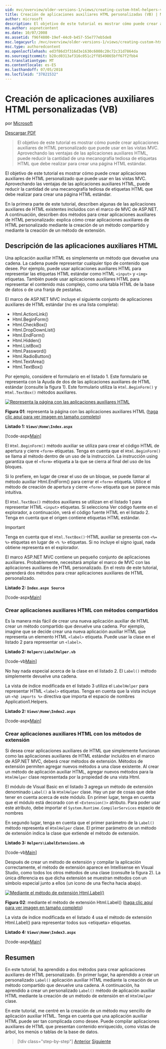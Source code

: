 ```yaml
---
uid: mvc/overview/older-versions-1/views/creating-custom-html-helpers-vb
title: Creación de aplicaciones auxiliares HTML personalizadas (VB) | Microsoft Docs
author: microsoft
description: El objetivo de este tutorial es mostrar cómo puede crear aplicaciones auxiliares de HTML personalizado que puede usar en las vistas MVC. Aprovechando las ventajas de la aplicación auxiliar HTML...
ms.author: aspnetcontent
ms.date: 10/07/2008
ms.assetid: f96f4800-19ef-44c0-b457-55e777eb5de8
msc.legacyurl: /mvc/overview/older-versions-1/views/creating-custom-html-helpers-vb
msc.type: authoredcontent
ms.openlocfilehash: ed3f86d3f316d3e1630c6008c20c72c31d7864da
ms.sourcegitcommit: b28cd0313af316c051c2ff8549865bff67f2fbb4
ms.translationtype: MT
ms.contentlocale: es-ES
ms.lasthandoff: 07/05/2018
ms.locfileid: "37821532"
---
```

<a name="creating-custom-html-helpers-vb"></a>Creación de aplicaciones auxiliares HTML personalizadas (VB)
====================
por [Microsoft](https://github.com/microsoft)

[Descargar PDF](http://download.microsoft.com/download/1/1/f/11f721aa-d749-4ed7-bb89-a681b68894e6/ASPNET_MVC_Tutorial_9_VB.pdf)

> El objetivo de este tutorial es mostrar cómo puede crear aplicaciones auxiliares de HTML personalizado que puede usar en las vistas MVC. Aprovechando las ventajas de las aplicaciones auxiliares HTML, puede reducir la cantidad de una mecanografía tediosa de etiquetas HTML que debe realizar para crear una página HTML estándar.


El objetivo de este tutorial es mostrar cómo puede crear aplicaciones auxiliares de HTML personalizado que puede usar en las vistas MVC. Aprovechando las ventajas de las aplicaciones auxiliares HTML, puede reducir la cantidad de una mecanografía tediosa de etiquetas HTML que debe realizar para crear una página HTML estándar.

En la primera parte de este tutorial, describen algunas de las aplicaciones auxiliares de HTML existentes incluidos con el marco de MVC de ASP.NET. A continuación, describen dos métodos para crear aplicaciones auxiliares de HTML personalizado: explica cómo crear aplicaciones auxiliares de HTML personalizado mediante la creación de un método compartido y mediante la creación de un método de extensión.

## <a name="understanding-html-helpers"></a>Descripción de las aplicaciones auxiliares HTML

Una aplicación auxiliar HTML es simplemente un método que devuelve una cadena. La cadena puede representar cualquier tipo de contenido que desee. Por ejemplo, puede usar aplicaciones auxiliares HTML para representar las etiquetas HTML estándar como HTML `<input>` y `<img>` etiquetas. También puede usar aplicaciones auxiliares HTML para representar el contenido más complejo, como una tabla HTML de la base de datos o de una franja de pestañas.

El marco de ASP.NET MVC incluye el siguiente conjunto de aplicaciones auxiliares de HTML estándar (no es una lista completa):

- Html.ActionLink()
- Html.BeginForm()
- Html.CheckBox()
- Html.DropDownList()
- Html.EndForm()
- Html.Hidden()
- Html.ListBox()
- Html.Password()
- Html.RadioButton()
- Html.TextArea()
- Html.TextBox()

Por ejemplo, considere el formulario en el listado 1. Este formulario se representa con la Ayuda de dos de las aplicaciones auxiliares de HTML estándar (consulte la figura 1). Este formulario utiliza la `Html.BeginForm()` y `Html.TextBox()` métodos auxiliares.


[![Representa la página con las aplicaciones auxiliares HTML](creating-custom-html-helpers-vb/_static/image2.png)](creating-custom-html-helpers-vb/_static/image1.png)

**Figura 01**: representa la página con las aplicaciones auxiliares HTML ([haga clic aquí para ver imagen en tamaño completo](creating-custom-html-helpers-vb/_static/image3.png))


**Listado 1: `Views\Home\Index.aspx`**

[!code-aspx[Main](creating-custom-html-helpers-vb/samples/sample1.aspx)]

El `Html.BeginForm()` método auxiliar se utiliza para crear el código HTML de apertura y cierre `<form>` etiquetas. Tenga en cuenta que el `Html.BeginForm()` se llama al método dentro de un uso de la instrucción. La instrucción using garantiza que el `<form>` etiqueta a la que se cierra al final del uso de los bloques.

Si lo prefiere, en lugar de crear el uso de un bloque, se puede llamar al método auxiliar Html.EndForm() para cerrar el `<form>` etiqueta. Utilice el método de creación de apertura y cierre `<form>` etiqueta que se parece más intuitiva.

El `Html.TextBox()` métodos auxiliares se utilizan en el listado 1 para representar HTML `<input>` etiquetas. Si selecciona Ver código fuente en el explorador, a continuación, verá el código fuente HTML en el listado 2. Tenga en cuenta que el origen contiene etiquetas HTML estándar.

> [!IMPORTANT]
> Tenga en cuenta que el `Html.TextBox()`-HTML auxiliar se presenta con `<%= %>` etiquetas en lugar de `<% %>` etiquetas. Si no incluye el signo igual, nada obtiene representa en el explorador.

El marco ASP.NET MVC contiene un pequeño conjunto de aplicaciones auxiliares. Probablemente, necesitará ampliar el marco de MVC con las aplicaciones auxiliares de HTML personalizado. En el resto de este tutorial, aprenderá dos métodos para crear aplicaciones auxiliares de HTML personalizado.

**Listado 2: `Index.aspx Source`**

[!code-aspx[Main](creating-custom-html-helpers-vb/samples/sample2.aspx)]

### <a name="creating-html-helpers-with-shared-methods"></a>Crear aplicaciones auxiliares HTML con métodos compartidos

Es la manera más fácil de crear una nueva aplicación auxiliar de HTML crear un método compartido que devuelve una cadena. Por ejemplo, imagine que se decide crear una nueva aplicación auxiliar HTML que representa un elemento HTML `<label>` etiqueta. Puede usar la clase en el listado 2 para representar un `<label>`.

**Listado 2: `Helpers\LabelHelper.vb`**

[!code-vb[Main](creating-custom-html-helpers-vb/samples/sample3.vb)]

No hay nada especial acerca de la clase en el listado 2. El `Label()` método simplemente devuelve una cadena.

La vista de índice modificada en el listado 3 utiliza el `LabelHelper` para representar HTML `<label>` etiquetas. Tenga en cuenta que la vista incluye un `<%@ imports %>` directiva que importa el espacio de nombres Application1.Helpers.

**Listado 2: `Views\Home\Index2.aspx`**

[!code-aspx[Main](creating-custom-html-helpers-vb/samples/sample4.aspx)]

### <a name="creating-html-helpers-with-extension-methods"></a>Crear aplicaciones auxiliares HTML con los métodos de extensión

Si desea crear aplicaciones auxiliares de HTML que simplemente funcionan como las aplicaciones auxiliares de HTML estándar incluidos en el marco de ASP.NET MVC, deberá crear métodos de extensión. Métodos de extensión permiten agregar nuevos métodos a una clase existente. Al crear un método de aplicación auxiliar HTML, agregar nuevos métodos para la `HtmlHelper` clase representada por la propiedad de una vista Html.

El módulo de Visual Basic en el listado 3 agrega un método de extensión denominado `Label()` a la `HtmlHelper` clase. Hay un par de cosas que debe tener en cuenta acerca de este módulo. En primer lugar, tenga en cuenta que el módulo está decorado con el `<Extension()>` atributo. Para poder usar este atributo, debe importar el `System.Runtime.CompilerServices` espacio de nombres

En segundo lugar, tenga en cuenta que el primer parámetro de la `Label()` método representa el `HtmlHelper` clase. El primer parámetro de un método de extensión indica la clase que extiende el método de extensión.

**Listado 3: `Helpers\LabelExtensions.vb`**

[!code-vb[Main](creating-custom-html-helpers-vb/samples/sample5.vb)]

Después de crear un método de extensión y compilar la aplicación correctamente, el método de extensión aparece en Intellisense en Visual Studio, como todos los otros métodos de una clase (consulte la figura 2). La única diferencia es que dicha extensión se muestran métodos con un símbolo especial junto a ellos (un icono de una flecha hacia abajo).


[![Mediante el método de extensión Html.Label()](creating-custom-html-helpers-vb/_static/image5.png)](creating-custom-html-helpers-vb/_static/image4.png)

**Figura 02**: mediante el método de extensión Html.Label() ([haga clic aquí para ver imagen en tamaño completo](creating-custom-html-helpers-vb/_static/image6.png))


La vista de índice modificada en el listado 4 usa el método de extensión Html.Label() para representar todos sus &lt;etiqueta&gt; etiquetas.

**Listado 4: `Views\Home\Index3.aspx`**

[!code-aspx[Main](creating-custom-html-helpers-vb/samples/sample6.aspx)]

## <a name="summary"></a>Resumen

En este tutorial, ha aprendido a dos métodos para crear aplicaciones auxiliares de HTML personalizado. En primer lugar, ha aprendido a crear un personalizado `Label()` aplicación auxiliar HTML mediante la creación de un método compartido que devuelve una cadena. A continuación, ha aprendido a crear un personalizado `Label()` método de aplicación auxiliar HTML mediante la creación de un método de extensión en el `HtmlHelper` clase.

En este tutorial, me centré en la creación de un método muy sencillo de aplicación auxiliar HTML. Tenga en cuenta que una aplicación auxiliar HTML puede ser tan complicada como desee. Puede compilar aplicaciones auxiliares de HTML que presentan contenido enriquecido, como vistas de árbol, los menús o tablas de la base de datos.

> [!div class="step-by-step"]
> [Anterior](asp-net-mvc-views-overview-vb.md)
> [Siguiente](using-the-tagbuilder-class-to-build-html-helpers-vb.md)
